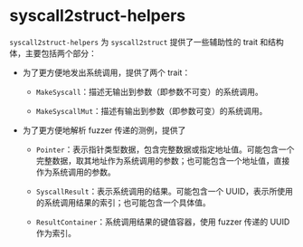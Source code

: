 # syscall2struct-helpers

`syscall2struct-helpers` 为 `syscall2struct` 提供了一些辅助性的 trait 和结构体，主要包括两个部分：

- 为了更方便地发出系统调用，提供了两个 trait：

    - `MakeSyscall`：描述无输出到参数（即参数不可变）的系统调用。

    - `MakeSyscallMut`：描述有输出到参数（即参数可变）的系统调用。

- 为了更方便地解析 fuzzer 传递的测例，提供了

    - `Pointer`：表示指针类型数据，包含完整数据或指定地址值。可能包含一个完整数据，取其地址作为系统调用的参数；也可能包含一个地址值，直接作为系统调用的参数。

    - `SyscallResult`：表示系统调用的结果。可能包含一个 UUID，表示所使用的系统调用结果的索引；也可能包含一个具体值。

    - `ResultContainer`：系统调用结果的键值容器，使用 fuzzer 传递的 UUID 作为索引。